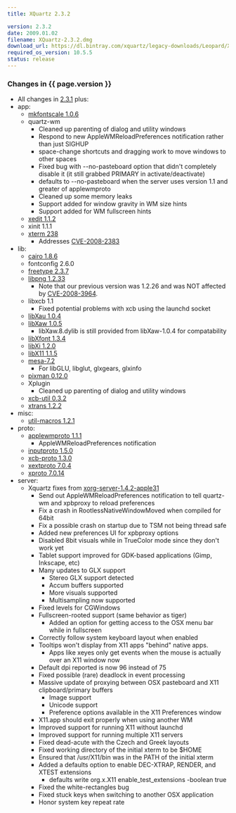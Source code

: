 ```yaml
---
title: XQuartz 2.3.2

version: 2.3.2
date: 2009.01.02
filename: XQuartz-2.3.2.dmg
download_url: https://dl.bintray.com/xquartz/legacy-downloads/Leopard/X11-2.3.2.dmg
required_os_version: 10.5.5
status: release
---
```


### Changes in {{ page.version }} ###
  * All changes in [2.3.1](XQuartz-2.3.1.html) plus:
  * app:
    * [mkfontscale 1.0.6](http://lists.freedesktop.org/archives/xorg-announce/2008-December/000719.html)
    * quartz-wm
      * Cleaned up parenting of dialog and utility windows
      * Respond to new AppleWMReloadPreferences notification rather than just SIGHUP
      * space-change shortcuts and dragging work to move windows to other spaces
      * Fixed bug with --no-pasteboard option that didn't completely disable it (it still grabbed PRIMARY in activate/deactivate)
      * defaults to --no-pasteboard when the server uses version 1.1 and greater of applewmproto
      * Cleaned up some memory leaks
      * Support added for window gravity in WM size hints 
      * Support added for WM fullscreen hints
    * [xedit 1.1.2](http://lists.freedesktop.org/archives/xorg-announce/2008-November/000685.html)
    * xinit 1.1.1
    * [xterm 238](http://lists.freedesktop.org/archives/xorg/2008-December/041969.html)
      * Addresses [CVE-2008-2383](http://cve.mitre.org/cgi-bin/cvename.cgi?name=CVE-2008-2383)
  * lib:
    * [cairo 1.8.6](http://www.cairographics.org/news/cairo-1.8.6)
    * fontconfig 2.6.0
    * [freetype 2.3.7](http://sourceforge.net/project/shownotes.php?group_id=3157&release_id=610109)
    * [libpng 1.2.33](ftp://ftp.simplesystems.org/pub/libpng/png/src/history/libpng-1.2.33-README.txt)
      * Note that our previous version was 1.2.26 and was NOT affected by [CVE-2008-3964](http://cve.mitre.org/cgi-bin/cvename.cgi?name=CVE-2008-3964).
    * libxcb 1.1
      * Fixed potential problems with xcb using the launchd socket
    * [libXau 1.0.4](http://lists.freedesktop.org/archives/xorg-announce/2008-August/000634.html)
    * [libXaw 1.0.5](http://lists.freedesktop.org/archives/xorg-announce/2008-November/000684.html)
      * libXaw.8.dylib is still provided from libXaw-1.0.4 for compatability
    * [libXfont 1.3.4](http://lists.freedesktop.org/archives/xorg-announce/2008-December/000720.html)
    * [libXi 1.2.0](http://lists.freedesktop.org/archives/xorg-announce/2008-December/000702.html)
    * [libX11 1.1.5](http://lists.freedesktop.org/archives/xorg-announce/2008-September/000646.html)
    * [mesa-7.2](http://www.mesa3d.org/relnotes-7.2.html)
      * For libGLU, libglut, glxgears, glxinfo
    * [pixman 0.12.0](http://lists.freedesktop.org/archives/xorg-announce/2008-September/000655.html)
    * Xplugin
      * Cleaned up parenting of dialog and utility windows
    * [xcb-util 0.3.2](http://lists.freedesktop.org/archives/xorg-announce/2008-December/000715.html)
    * [xtrans 1.2.2](http://lists.freedesktop.org/archives/xorg-announce/2008-October/000661.html)
  * misc:
    * [util-macros 1.2.1](http://lists.freedesktop.org/archives/xorg-announce/2008-December/000716.html)
  * proto:
    * [applewmproto 1.1.1](http://lists.freedesktop.org/archives/xorg-announce/2008-September/000658.html)
      * AppleWMReloadPreferences notification
    * [inputproto 1.5.0](http://lists.freedesktop.org/archives/xorg-announce/2008-November/000697.html)
    * [xcb-proto 1.3.0](http://lists.freedesktop.org/archives/xorg-announce/2008-December/000708.html)
    * [xextproto 7.0.4](http://lists.freedesktop.org/archives/xorg-announce/2008-December/000718.html)
    * [xproto 7.0.14](http://lists.freedesktop.org/archives/xorg-announce/2008-October/000673.html)
  * server:
    * Xquartz fixes from [xorg-server-1.4.2-apple31](https://github.com/XQuartz/xorg-server/commits/9f1c26ae8d9ccf81cba0ab946326968a701f8c36)
      * Send out AppleWMReloadPreferences notification to tell quartz-wm and xpbproxy to reload preferences
      * Fix a crash in RootlessNativeWindowMoved when compiled for 64bit
      * Fix a possible crash on startup due to TSM not being thread safe
      * Added new preferences UI for xpbproxy options
      * Disabled 8bit visuals while in TrueColor mode since they don't work yet
      * Tablet support improved for GDK-based applications (Gimp, Inkscape, etc)
      * Many updates to GLX support
        * Stereo GLX support detected
        * Accum buffers supported
        * More visuals supported
        * Multisampling now supported
      * Fixed levels for CGWindows
      * Fullscreen-rooted support (same behavior as tiger)
        * Added an option for getting access to the OSX menu bar while in fullscreen
      * Correctly follow system keyboard layout when enabled
      * Tooltips won't display from X11 apps "behind" native apps.
        * Apps like xeyes only get events when the mouse is actually over an X11 window now
      * Default dpi reported is now 96 instead of 75
      * Fixed possible (rare) deadlock in event processing
      * Massive update of proxying between OSX pasteboard and X11 clipboard/primary buffers
        * Image support
        * Unicode support
        * Preference options available in the X11 Preferences window
      * X11.app should exit properly when using another WM
      * Improved support for running X11 without launchd
      * Improved support for running multiple X11 servers
      * Fixed dead-acute with the Czech and Greek layouts
      * Fixed working directory of the initial xterm to be $HOME
      * Ensured that /usr/X11/bin was in the PATH of the initial xterm
      * Added a defaults option to enable DEC-XTRAP, RENDER, and XTEST extensions
        * defaults write org.x.X11 enable_test_extensions -boolean true
      * Fixed the white-rectangles bug
      * Fixed stuck keys when switching to another OSX application
      * Honor system key repeat rate
